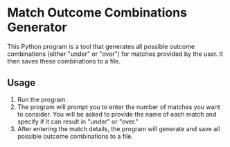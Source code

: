 # Match Outcome Combinations Generator

This Python program is a tool that generates all possible outcome combinations (either "under" or "over") for matches provided by the user. It then saves these combinations to a file.

## Usage

1. Run the program.
2. The program will prompt you to enter the number of matches you want to consider. You will be asked to provide the name of each match and specify if it can result in "under" or "over."
3. After entering the match details, the program will generate and save all possible outcome combinations to a file.

